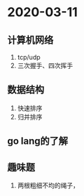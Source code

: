 # 2020-03-11
## 计算机网络
1. tcp/udp
2. 三次握手、四次挥手
## 数据结构
1. 快速排序
2. 归并排序
## 
## go lang的了解
## 趣味题
1. 两根粗细不均的绳子，